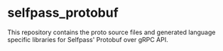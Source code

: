 # selfpass_protobuf

This repository contains the proto source files and generated language specific libraries for Selfpass' Protobuf over gRPC API.
